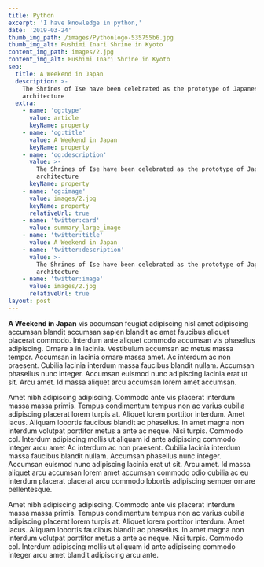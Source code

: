 ```yaml
---
title: Python
excerpt: 'I have knowledge in python,'
date: '2019-03-24'
thumb_img_path: /images/Pythonlogo-535755b6.jpg
thumb_img_alt: Fushimi Inari Shrine in Kyoto
content_img_path: images/2.jpg
content_img_alt: Fushimi Inari Shrine in Kyoto
seo:
  title: A Weekend in Japan
  description: >-
    The Shrines of Ise have been celebrated as the prototype of Japanese
    architecture
  extra:
    - name: 'og:type'
      value: article
      keyName: property
    - name: 'og:title'
      value: A Weekend in Japan
      keyName: property
    - name: 'og:description'
      value: >-
        The Shrines of Ise have been celebrated as the prototype of Japanese
        architecture
      keyName: property
    - name: 'og:image'
      value: images/2.jpg
      keyName: property
      relativeUrl: true
    - name: 'twitter:card'
      value: summary_large_image
    - name: 'twitter:title'
      value: A Weekend in Japan
    - name: 'twitter:description'
      value: >-
        The Shrines of Ise have been celebrated as the prototype of Japanese
        architecture
    - name: 'twitter:image'
      value: images/2.jpg
      relativeUrl: true
layout: post
---
```


**A Weekend in Japan** vis accumsan feugiat adipiscing nisl amet adipiscing accumsan blandit accumsan sapien blandit ac amet faucibus aliquet placerat commodo. Interdum ante aliquet commodo accumsan vis phasellus adipiscing. Ornare a in lacinia. Vestibulum accumsan ac metus massa tempor. Accumsan in lacinia ornare massa amet. Ac interdum ac non praesent. Cubilia lacinia interdum massa faucibus blandit nullam. Accumsan phasellus nunc integer. Accumsan euismod nunc adipiscing lacinia erat ut sit. Arcu amet. Id massa aliquet arcu accumsan lorem amet accumsan.

Amet nibh adipiscing adipiscing. Commodo ante vis placerat interdum massa massa primis. Tempus condimentum tempus non ac varius cubilia adipiscing placerat lorem turpis at. Aliquet lorem porttitor interdum. Amet lacus. Aliquam lobortis faucibus blandit ac phasellus. In amet magna non interdum volutpat porttitor metus a ante ac neque. Nisi turpis. Commodo col. Interdum adipiscing mollis ut aliquam id ante adipiscing commodo integer arcu amet Ac interdum ac non praesent. Cubilia lacinia interdum massa faucibus blandit nullam. Accumsan phasellus nunc integer. Accumsan euismod nunc adipiscing lacinia erat ut sit. Arcu amet. Id massa aliquet arcu accumsan lorem amet accumsan commodo odio cubilia ac eu interdum placerat placerat arcu commodo lobortis adipiscing semper ornare pellentesque.

Amet nibh adipiscing adipiscing. Commodo ante vis placerat interdum massa massa primis. Tempus condimentum tempus non ac varius cubilia adipiscing placerat lorem turpis at. Aliquet lorem porttitor interdum. Amet lacus. Aliquam lobortis faucibus blandit ac phasellus. In amet magna non interdum volutpat porttitor metus a ante ac neque. Nisi turpis. Commodo col. Interdum adipiscing mollis ut aliquam id ante adipiscing commodo integer arcu amet blandit adipiscing arcu ante.
